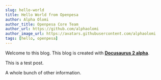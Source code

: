 ```yaml
---
slug: hello-world
title: Hello World from Openpesa
author: Alpha Olomi
author_title: Openpesa Core Team
author_url: https://github.com/alphaolomi
author_image_url: https://avatars.githubusercontent.com/alphaolomi
tags: [hello, openpesa]
---
```


Welcome to this blog. This blog is created with [**Docusaurus 2 alpha**](https://v2.docusaurus.io/).

<!--truncate-->

This is a test post.

A whole bunch of other information.
